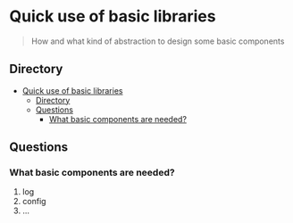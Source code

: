 # Quick use of basic libraries

> How and what kind of abstraction to design some basic components

## Directory
<!-- @import "[TOC]" {cmd="toc" depthFrom=1 depthTo=6 orderedList=false} -->

<!-- code_chunk_output -->

- [Quick use of basic libraries](#quick-use-of-basic-libraries)
  - [Directory](#directory)
  - [Questions](#questions)
    - [What basic components are needed?](#what-basic-components-are-needed)

<!-- /code_chunk_output -->

## Questions

### What basic components are needed?

1. log
2. config
3. ...
